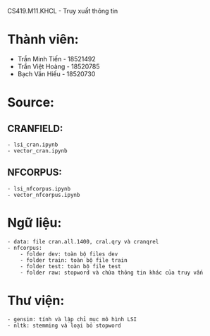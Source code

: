 CS419.M11.KHCL - Truy xuất thông tin

# Thành viên:
   + Trần Minh Tiến - 18521492
   + Trần Việt Hoàng - 18520785
   + Bạch Văn Hiếu - 18520730
    
# Source:
## CRANFIELD:
    - lsi_cran.ipynb
    - vector_cran.ipynb
    
## NFCORPUS:
    - lsi_nfcorpus.ipynb
    - vector_nfcorpus.ipynb
    
# Ngữ liệu:
    - data: file cran.all.1400, cral.qry và cranqrel
    - nfcorpus:
        - folder dev: toàn bộ files dev
        - folder train: toàn bộ file train
        - folder test: toàn bộ file test
        - folder raw: stopword và chứa thông tin khác của truy vấn 
       
# Thư viện:
    - gensim: tính và lập chỉ mục mô hình LSI 
    - nltk: stemming và loại bỏ stopword

